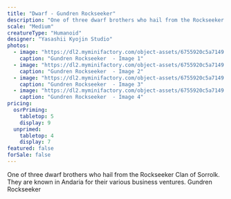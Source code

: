 ```yaml
---
title: "Dwarf - Gundren Rockseeker"
description: "One of three dwarf brothers who hail from the Rockseeker Clan of Sorrolk. They are known in Andaria for their various business ventures. Gundren Rockseeker"
scale: "Medium"
creatureType: "Humanoid"
designer: "Yasashii Kyojin Studio"
photos:
  - image: "https://dl2.myminifactory.com/object-assets/6755920c5a7149.50060317/images/720X720-Dwarf_GundrenRockseeker_01_PS.jpg"
    caption: "Gundren Rockseeker  - Image 1"
  - image: "https://dl2.myminifactory.com/object-assets/6755920c5a7149.50060317/images/720X720-Dwarf_GundrenRockseeker_01_SCALE.jpg"
    caption: "Gundren Rockseeker  - Image 2"
  - image: "https://dl2.myminifactory.com/object-assets/6755920c5a7149.50060317/images/720X720-Dwarf_GundrenRockseeker_01_C.jpg"
    caption: "Gundren Rockseeker  - Image 3"
  - image: "https://dl2.myminifactory.com/object-assets/6755920c5a7149.50060317/images/720X720-Dwarf_GundrenRockseeker_01_B.jpg"
    caption: "Gundren Rockseeker  - Image 4"
pricing:
  osrPriming:
    tabletop: 5
    display: 9
  unprimed:
    tabletop: 4
    display: 7
featured: false
forSale: false
---
```


One of three dwarf brothers who hail from the Rockseeker Clan of Sorrolk. They are known in Andaria for their various business ventures. Gundren Rockseeker